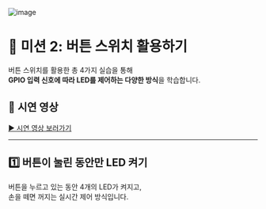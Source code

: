 ![image](https://github.com/user-attachments/assets/832ce610-5f8d-46aa-930b-0945b1fc4f40)


# 🎯 미션 2: 버튼 스위치 활용하기

버튼 스위치를 활용한 총 4가지 실습을 통해  
**GPIO 입력 신호에 따라 LED를 제어하는 다양한 방식**을 학습합니다.

## 🎥 시연 영상

[▶️ 시연 영상 보러가기](https://youtu.be/v8Ha2BVN80c?si=wDWBzJsfgD6uFIBO)



---


## 1️⃣ 버튼이 눌린 동안만 LED 켜기

버튼을 누르고 있는 동안 4개의 LED가 켜지고,  
손을 떼면 꺼지는 실시간 제어 방식입니다.


